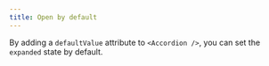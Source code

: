 ```yaml
---
title: Open by default
---
```


By adding a `defaultValue` attribute to `<Accordion />`, you can set the `expanded` state by default.
